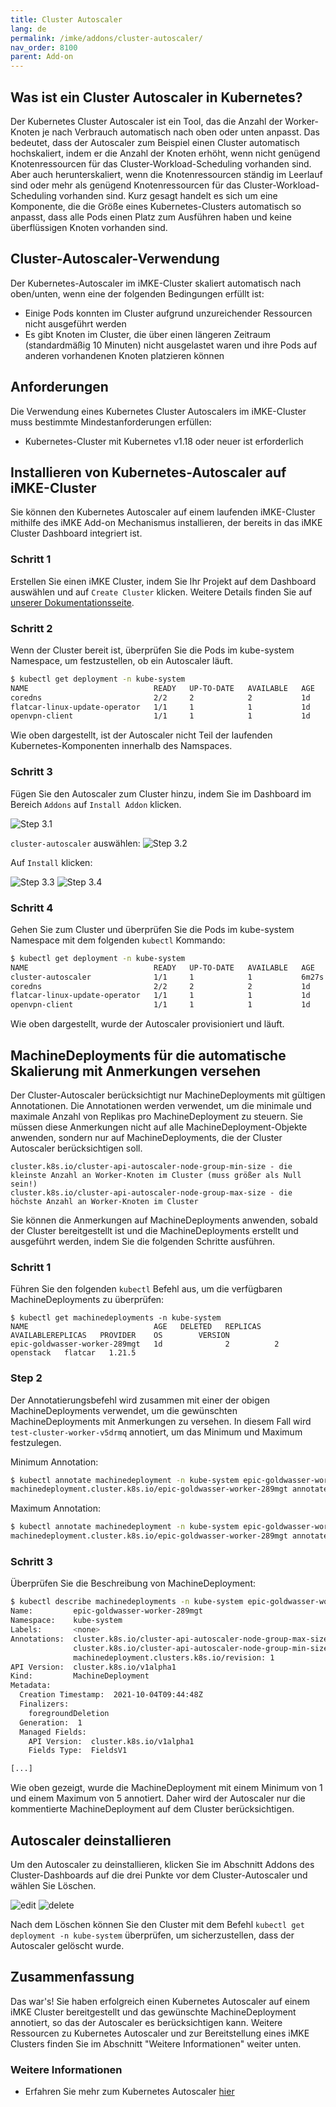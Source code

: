 ```yaml
---
title: Cluster Autoscaler
lang: de
permalink: /imke/addons/cluster-autoscaler/
nav_order: 8100
parent: Add-on
---
```

<!-- LTeX:  language=de-DE -->

## Was ist ein Cluster Autoscaler in Kubernetes?

Der Kubernetes Cluster Autoscaler ist ein Tool, das die Anzahl der Worker-Knoten je nach Verbrauch automatisch nach oben oder unten anpasst. Das bedeutet, dass der Autoscaler zum Beispiel einen Cluster automatisch hochskaliert, indem er die Anzahl der Knoten erhöht, wenn nicht genügend Knotenressourcen für das Cluster-Workload-Scheduling vorhanden sind. Aber auch herunterskaliert, wenn die Knotenressourcen ständig im Leerlauf sind oder mehr als genügend Knotenressourcen für das Cluster-Workload-Scheduling vorhanden sind. Kurz gesagt handelt es sich um eine Komponente, die die Größe eines Kubernetes-Clusters automatisch so anpasst, dass alle Pods einen Platz zum Ausführen haben und keine überflüssigen Knoten vorhanden sind.

## Cluster-Autoscaler-Verwendung

Der Kubernetes-Autoscaler im iMKE-Cluster skaliert automatisch nach oben/unten, wenn eine der folgenden Bedingungen erfüllt ist:

* Einige Pods konnten im Cluster aufgrund unzureichender Ressourcen nicht ausgeführt werden
* Es gibt Knoten im Cluster, die über einen längeren Zeitraum (standardmäßig 10 Minuten) nicht ausgelastet waren und ihre Pods auf anderen vorhandenen Knoten platzieren können

## Anforderungen

Die Verwendung eines Kubernetes Cluster Autoscalers im iMKE-Cluster muss bestimmte Mindestanforderungen erfüllen:

* Kubernetes-Cluster mit Kubernetes v1.18 oder neuer ist erforderlich

## Installieren von Kubernetes-Autoscaler auf iMKE-Cluster

Sie können den Kubernetes Autoscaler auf einem laufenden iMKE-Cluster mithilfe des iMKE Add-on Mechanismus installieren, der bereits in das iMKE Cluster Dashboard integriert ist.


### Schritt 1

Erstellen Sie einen iMKE Cluster, indem Sie Ihr Projekt auf dem Dashboard auswählen und auf `Create Cluster` klicken. Weitere Details finden Sie auf [unserer Dokumentationsseite](/imke/clusterlifecycle/creatingacluster/).

### Schritt 2

Wenn der Cluster bereit ist, überprüfen Sie die Pods im kube-system Namespace, um festzustellen, ob ein Autoscaler läuft.

```bash
$ kubectl get deployment -n kube-system
NAME                            READY   UP-TO-DATE   AVAILABLE   AGE
coredns                         2/2     2            2           1d
flatcar-linux-update-operator   1/1     1            1           1d
openvpn-client                  1/1     1            1           1d
```

Wie oben dargestellt, ist der Autoscaler nicht Teil der laufenden Kubernetes-Komponenten innerhalb des Namspaces.

### Schritt 3

Fügen Sie den Autoscaler zum Cluster hinzu, indem Sie im Dashboard im Bereich `Addons` auf `Install Addon` klicken.

![Step 3.1](overview.png)

`cluster-autoscaler` auswählen:
![Step 3.2](select.png)

Auf `Install` klicken:

![Step 3.3](install.png)
![Step 3.4](installed.png)

### Schritt 4

Gehen Sie zum Cluster und überprüfen Sie die Pods im kube-system Namespace mit dem folgenden `kubectl` Kommando:

```bash
$ kubectl get deployment -n kube-system
NAME                            READY   UP-TO-DATE   AVAILABLE   AGE
cluster-autoscaler              1/1     1            1           6m27s
coredns                         2/2     2            2           1d
flatcar-linux-update-operator   1/1     1            1           1d
openvpn-client                  1/1     1            1           1d
```
Wie oben dargestellt, wurde der Autoscaler provisioniert und läuft.

## MachineDeployments für die automatische Skalierung mit Anmerkungen versehen

Der Cluster-Autoscaler berücksichtigt nur MachineDeployments mit gültigen Annotationen. Die Annotationen werden verwendet, um die minimale und maximale Anzahl von Replikas pro MachineDeployment zu steuern. Sie müssen diese Anmerkungen nicht auf alle MachineDeployment-Objekte anwenden, sondern nur auf MachineDeployments, die der Cluster Autoscaler berücksichtigen soll.

```
cluster.k8s.io/cluster-api-autoscaler-node-group-min-size - die kleinste Anzahl an Worker-Knoten im Cluster (muss größer als Null sein!)
cluster.k8s.io/cluster-api-autoscaler-node-group-max-size - die höchste Anzahl an Worker-Knoten im Cluster
```

Sie können die Anmerkungen auf MachineDeployments anwenden, sobald der Cluster bereitgestellt ist und die MachineDeployments erstellt und ausgeführt werden, indem Sie die folgenden Schritte ausführen.

### Schritt 1

Führen Sie den folgenden `kubectl` Befehl aus, um die verfügbaren MachineDeployments zu überprüfen:

```
$ kubectl get machinedeployments -n kube-system
NAME                            AGE   DELETED   REPLICAS   AVAILABLEREPLICAS   PROVIDER    OS        VERSION
epic-goldwasser-worker-289mgt   1d              2          2                   openstack   flatcar   1.21.5
```

### Step 2

Der Annotatierungsbefehl wird zusammen mit einer der obigen MachineDeployments verwendet, um die gewünschten MachineDeployments mit Anmerkungen zu versehen. In diesem Fall wird `test-cluster-worker-v5drmq` annotiert, um das Minimum und Maximum festzulegen.

Minimum Annotation:

```bash
$ kubectl annotate machinedeployment -n kube-system epic-goldwasser-worker-289mgt cluster.k8s.io/cluster-api-autoscaler-node-group-min-size="1"
machinedeployment.cluster.k8s.io/epic-goldwasser-worker-289mgt annotated
```

Maximum Annotation:

```bash
$ kubectl annotate machinedeployment -n kube-system epic-goldwasser-worker-289mgt cluster.k8s.io/cluster-api-autoscaler-node-group-max-size="5"
machinedeployment.cluster.k8s.io/epic-goldwasser-worker-289mgt annotated
```

### Schritt 3

Überprüfen Sie die Beschreibung von MachineDeployment:

```bash
$ kubectl describe machinedeployments -n kube-system epic-goldwasser-worker-289mgt
Name:         epic-goldwasser-worker-289mgt
Namespace:    kube-system
Labels:       <none>
Annotations:  cluster.k8s.io/cluster-api-autoscaler-node-group-max-size: 5
              cluster.k8s.io/cluster-api-autoscaler-node-group-min-size: 1
              machinedeployment.clusters.k8s.io/revision: 1
API Version:  cluster.k8s.io/v1alpha1
Kind:         MachineDeployment
Metadata:
  Creation Timestamp:  2021-10-04T09:44:48Z
  Finalizers:
    foregroundDeletion
  Generation:  1
  Managed Fields:
    API Version:  cluster.k8s.io/v1alpha1
    Fields Type:  FieldsV1

[...]
```

Wie oben gezeigt, wurde die MachineDeployment mit einem Minimum von 1 und einem Maximum von 5 annotiert. Daher wird der Autoscaler nur die kommentierte MachineDeployment auf dem Cluster berücksichtigen.

## Autoscaler deinstallieren

Um den Autoscaler zu deinstallieren, klicken Sie im Abschnitt Addons des Cluster-Dashboards auf die drei Punkte vor dem Cluster-Autoscaler und wählen Sie Löschen.

![edit](edit.png)
![delete](delete.png)

Nach dem Löschen können Sie den Cluster mit dem Befehl `kubectl get deployment -n kube-system` überprüfen, um sicherzustellen, dass der Autoscaler gelöscht wurde.

## Zusammenfassung

Das war's! Sie haben erfolgreich einen Kubernetes Autoscaler auf einem iMKE Cluster bereitgestellt und das gewünschte MachineDeployment annotiert, so das der Autoscaler es berücksichtigen kann. Weitere Ressourcen zu Kubernetes Autoscaler und zur Bereitstellung eines iMKE Clusters finden Sie im Abschnitt "Weitere Informationen" weiter unten.

### Weitere Informationen

* Erfahren Sie mehr zum Kubernetes Autoscaler [hier](https://github.com/kubernetes/autoscaler/blob/master/cluster-autoscaler/FAQ.md#what-is-cluster-autoscaler)
